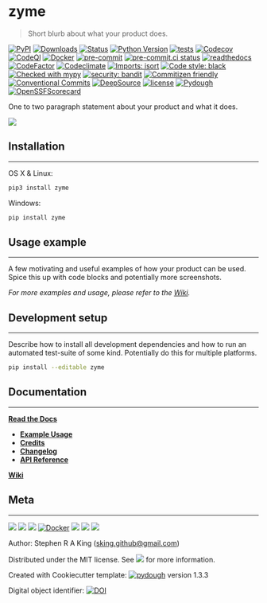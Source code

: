 # zyme

> Short blurb about what your product does.

[![PyPI][pypi-image]][pypi-url]
[![Downloads][downloads-image]][downloads-url]
[![Status][status-image]][pypi-url]
[![Python Version][python-version-image]][pypi-url]
[![tests][tests-image]][tests-url]
[![Codecov][codecov-image]][codecov-url]
[![CodeQl][codeql-image]][codeql-url]
[![Docker][docker-image]][docker-url]
[![pre-commit][pre-commit-image]][pre-commit-url]
[![pre-commit.ci status][pre-commit.ci-image]][pre-commit.ci-url]
[![readthedocs][readthedocs-image]][readthedocs-url]
[![CodeFactor][codefactor-image]][codefactor-url]
[![Codeclimate][codeclimate-image]][codeclimate-url]
[![Imports: isort][isort-image]][isort-url]
[![Code style: black][black-image]][black-url]
[![Checked with mypy][mypy-image]][mypy-url]
[![security: bandit][bandit-image]][bandit-url]
[![Commitizen friendly][commitizen-image]][commitizen-url]
[![Conventional Commits][conventional-commits-image]][conventional-commits-url]
[![DeepSource][deepsource-image]][deepsource-url]
[![license][license-image]][license-url]
[![Pydough][pydough-image]][pydough-url]
[![OpenSSFScorecard][openssf-image]][openssf-url]

One to two paragraph statement about your product and what it does.

![](assets/header_dough.png)

## Installation

---

OS X & Linux:

```sh
pip3 install zyme
```

Windows:

```sh
pip install zyme
```

## Usage example

---

A few motivating and useful examples of how your product can be used. Spice this up with code blocks and potentially more screenshots.

_For more examples and usage, please refer to the [Wiki][wiki]._

## Development setup

---

Describe how to install all development dependencies and how to run an automated test-suite of some kind. Potentially do this for multiple platforms.

```sh
pip install --editable zyme
```

## Documentation

---

[**Read the Docs**](https://zyme.readthedocs.io/en/latest/)

-   [**Example Usage**](https://zyme.readthedocs.io/en/latest/example.html)
-   [**Credits**](https://zyme.readthedocs.io/en/latest/example.html)
-   [**Changelog**](https://zyme.readthedocs.io/en/latest/changelog.html)
-   [**API Reference**](https://zyme.readthedocs.io/en/latest/autoapi/index.html)

[**Wiki**](https://github.com/Stephen-RA-King/zyme/wiki)

## Meta

---

[![](assets/linkedin.png)](https://www.linkedin.com/in/sr-king)
[![](assets/github.png)](https://github.com/Stephen-RA-King)
[![](assets/pypi.png)](https://pypi.org/project/zyme)
[![Docker](assets/docker.png)](https://hub.docker.com/r/sraking/zyme)
[![](assets/www.png)](https://www.justpython.tech)
[![](assets/email.png)](mailto:sking.github@gmail.com)
[![](assets/github.png)](https://github.com/Stephen-RA-King/zyme)

Author: Stephen R A King ([sking.github@gmail.com](mailto:sking.github@gmail.com))

Distributed under the MIT license. See [![][license-image]][license-url] for more information.

Created with Cookiecutter template: [![pydough][pydough-image]][pydough-url] version 1.3.3

Digital object identifier: [![DOI](https://zenodo.org/badge/xxxxxxxxx.svg)](https://zenodo.org/badge/latestdoi/xxxxxxxxx)

<!-- Markdown link & img dfn's -->

[bandit-image]: https://img.shields.io/badge/security-bandit-yellow.svg
[bandit-url]: https://github.com/PyCQA/bandit
[black-image]: https://img.shields.io/badge/code%20style-black-000000.svg
[black-url]: https://github.com/psf/black
[codeclimate-image]: https://api.codeclimate.com/v1/badges/7fc352185512a1dab75d/maintainability
[codeclimate-url]: https://codeclimate.com/github/Stephen-RA-King/zyme/maintainability
[codecov-image]: https://codecov.io/gh/Stephen-RA-King/zyme/branch/main/graph/badge.svg
[codecov-url]: https://app.codecov.io/gh/Stephen-RA-King/zyme
[codefactor-image]: https://www.codefactor.io/repository/github/Stephen-RA-King/zyme/badge
[codefactor-url]: https://www.codefactor.io/repository/github/Stephen-RA-King/zyme
[codeql-image]: https://github.com/Stephen-RA-King/zyme/actions/workflows/github-code-scanning/codeql/badge.svg
[codeql-url]: https://github.com/Stephen-RA-King/zyme/actions/workflows/github-code-scanning/codeql
[commitizen-image]: https://img.shields.io/badge/commitizen-friendly-brightgreen.svg
[commitizen-url]: http://commitizen.github.io/cz-cli/
[conventional-commits-image]: https://img.shields.io/badge/Conventional%20Commits-1.0.0-yellow.svg?style=flat-square
[conventional-commits-url]: https://conventionalcommits.org
[deepsource-image]: https://static.deepsource.io/deepsource-badge-light-mini.svg
[deepsource-url]: https://deepsource.io/gh/Stephen-RA-King/zyme/?ref=repository-badge
[docker-image]: https://github.com/Stephen-RA-King/zyme/actions/workflows/docker-image.yml/badge.svg
[docker-url]: https://github.com/Stephen-RA-King/zyme/actions/workflows/docker-image.yml
[downloads-image]: https://static.pepy.tech/personalized-badge/zyme?period=total&units=international_system&left_color=black&right_color=orange&left_text=Downloads
[downloads-url]: https://pepy.tech/project/zyme
[format-image]: https://img.shields.io/pypi/format/zyme
[isort-image]: https://img.shields.io/badge/%20imports-isort-%231674b1?style=flat&labelColor=ef8336
[isort-url]: https://github.com/pycqa/isort/
[lgtm-alerts-image]: https://img.shields.io/lgtm/alerts/g/Stephen-RA-King/zyme.svg?logo=lgtm&logoWidth=18
[lgtm-alerts-url]: https://lgtm.com/projects/g/Stephen-RA-King/zyme/alerts/
[lgtm-quality-image]: https://img.shields.io/lgtm/grade/python/g/Stephen-RA-King/zyme.svg?logo=lgtm&logoWidth=18
[lgtm-quality-url]: https://lgtm.com/projects/g/Stephen-RA-King/zyme/context:python
[license-image]: https://img.shields.io/pypi/l/zyme
[license-url]: https://github.com/Stephen-RA-King/zyme/blob/main/LICENSE
[mypy-image]: http://www.mypy-lang.org/static/mypy_badge.svg
[mypy-url]: http://mypy-lang.org/
[openssf-image]: https://api.securityscorecards.dev/projects/github.com/Stephen-RA-King/zyme/badge
[openssf-url]: https://api.securityscorecards.dev/projects/github.com/Stephen-RA-King/zyme
[pre-commit-image]: https://img.shields.io/badge/pre--commit-enabled-brightgreen?logo=pre-commit&logoColor=white
[pre-commit-url]: https://github.com/pre-commit/pre-commit
[pre-commit.ci-image]: https://results.pre-commit.ci/badge/github/Stephen-RA-King/zyme/main.svg
[pre-commit.ci-url]: https://results.pre-commit.ci/latest/github/Stephen-RA-King/zyme/main
[pydough-image]: https://img.shields.io/badge/pydough-2023-orange
[pydough-url]: https://github.com/Stephen-RA-King/pydough
[pypi-url]: https://pypi.org/project/zyme/
[pypi-image]: https://img.shields.io/pypi/v/zyme.svg
[python-version-image]: https://img.shields.io/pypi/pyversions/zyme
[readthedocs-image]: https://readthedocs.org/projects/zyme/badge/?version=latest
[readthedocs-url]: https://zyme.readthedocs.io/en/latest/?badge=latest
[status-image]: https://img.shields.io/pypi/status/zyme.svg
[tests-image]: https://github.com/Stephen-RA-King/zyme/actions/workflows/tests.yml/badge.svg
[tests-url]: https://github.com/Stephen-RA-King/zyme/actions/workflows/tests.yml
[wiki]: https://github.com/Stephen-RA-King/zyme/wiki
